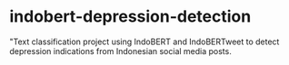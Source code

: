 # indobert-depression-detection
"Text classification project using IndoBERT and IndoBERTweet to detect depression indications from Indonesian social media posts.
